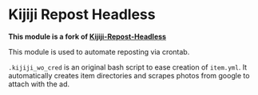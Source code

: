 # Kijiji Repost Headless

**This module is a fork of [Kijiji-Repost-Headless](https://github.com/ArthurG/Kijiji-Repost-Headless)**

This module is used to automate reposting via crontab.

`.kijiji_wo_cred` is an original bash script to ease creation of `item.yml`. It automatically creates item directories and scrapes photos from google to attach with the ad.